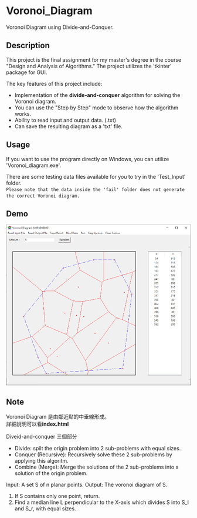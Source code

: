 # Voronoi_Diagram
 Voronoi Diagram using Divide-and-Conquer. 

## Description
This project is the final assignment for my master's degree in the course "Design and Analysis of Algorithms." The project utilizes the 'tkinter' package for GUI.

The key features of this project include:   
* Implementation of the **divide-and-conquer** algorithm for solving the Voronoi diagram.
* You can use the "Step by Step" mode to observe how the algorithm works.
* Ability to read input and output data. (.txt)
* Can save the resulting diagram as a 'txt' file.

## Usage
If you want to use the program directly on Windows, you can utilize 'Voronoi_diagram.exe'.

There are some testing data files available for you to try in the 'Test_Input' folder.  
`Please note that the data inside the 'fail' folder does not generate the correct Voronoi diagram.`


## Demo
![demo](img/demo.png)


## Note
Voronoi Diagram 是由鄰近點的中垂線形成。  
詳細說明可以看**index.html**

Diveid-and-conquer 三個部分
* Divide: spilt the origin problem into 2 sub-problems with equal sizes.
* Conquer (Recursive): Recursively solve these 2 sub-problems by applying this algoritm.
* Combine (Merge): Merge the solutions of the 2 sub-problems into a solution of the origin problem.


Input: A set S of n planar points.
Output: The voronoi diagram of S.
1. If S contains only one point, return.
2. Find a median line L perpendicular to the X-axis which divides S into S_l and S_r, with equal sizes.